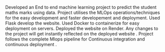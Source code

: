 Developed an End to end machine learning project to predict the student maths marks using data. Project utilises the MLOps operations/techniques for the easy development and faster developement and deployment. Used Flask develop the website. Used Docker to containerize for easy deployment on servers. Deployed the website on Render. Any changes to the project will get instantly reflected on the deployed website . Project follows the complete Mlops pipeline for Continuous integration and continuous deployment .
